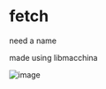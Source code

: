 # fetch

need a name

made using libmacchina

![image](https://github.com/Absolpega/fetch/assets/106615943/db2d5c3e-957a-4e68-87aa-43b06200bbc9)

